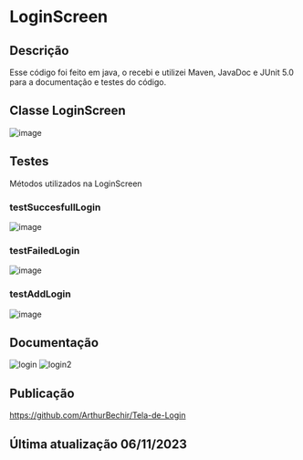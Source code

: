 # LoginScreen
## Descrição
Esse código foi feito em java, o recebi e utilizei Maven, JavaDoc e JUnit 5.0 para a documentação e testes do código.

## Classe LoginScreen 
![image](https://github.com/yVinii/LoginScreen/assets/117307556/7d64aea4-1121-4efe-8b36-9d39f5b9f6d9)

## Testes
Métodos utilizados na LoginScreen
### testSuccesfullLogin
![image](https://github.com/yVinii/LoginScreen/assets/117307556/d86566ee-aca3-4197-a3a5-d317bb47f712)

### testFailedLogin
![image](https://github.com/yVinii/LoginScreen/assets/117307556/f8adff22-c61d-4022-bdf9-ded00c5adfb8)

### testAddLogin
![image](https://github.com/yVinii/LoginScreen/assets/117307556/d8e99d5b-bd27-4d5a-9924-8c85b014937f)

## Documentação
![login](https://github.com/ArthurBechir/Tela-de-Login/assets/124618876/1c051327-e46c-495a-bcc2-e190dfbc64bb)
![login2](https://github.com/ArthurBechir/Tela-de-Login/assets/124618876/e8d60b89-fcf1-461a-8d3a-3be9b89ffd86)

## Publicação
https://github.com/ArthurBechir/Tela-de-Login

## Última atualização 06/11/2023
